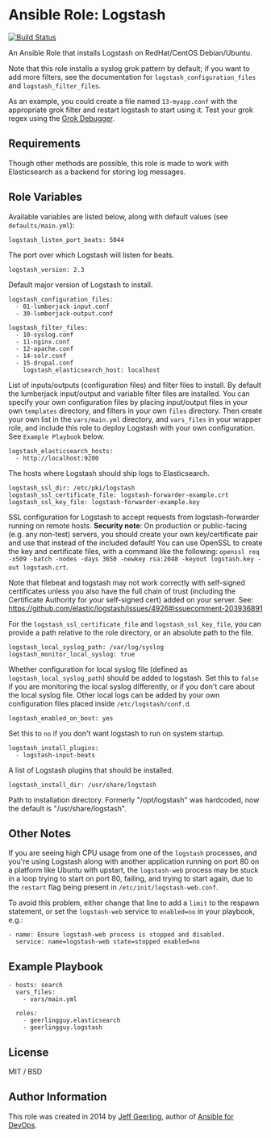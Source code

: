 # Ansible Role: Logstash

[![Build Status](https://travis-ci.org/geerlingguy/ansible-role-logstash.svg?branch=master)](https://travis-ci.org/geerlingguy/ansible-role-logstash)

An Ansible Role that installs Logstash on RedHat/CentOS Debian/Ubuntu.

Note that this role installs a syslog grok pattern by default; if you want to
add more filters, see the documentation for `logstash_configuration_files` and
`logstash_filter_files`.

As an example, you could create a file named `13-myapp.conf` with the
appropriate grok filter and restart logstash to start using it. Test your grok
regex using the [Grok Debugger](http://grokdebug.herokuapp.com/).

## Requirements

Though other methods are possible, this role is made to work with Elasticsearch
as a backend for storing log messages.

## Role Variables

Available variables are listed below, along with default values (see
`defaults/main.yml`):

    logstash_listen_port_beats: 5044

The port over which Logstash will listen for beats.

    logstash_version: 2.3

Default major version of Logstash to install.

    logstash_configuration_files:
      - 01-lumberjack-input.conf
      - 30-lumberjack-output.conf

    logstash_filter_files:
      - 10-syslog.conf
      - 11-nginx.conf
      - 12-apache.conf
      - 14-solr.conf
      - 15-drupal.conf
        logstash_elasticsearch_host: localhost

List of inputs/outputs (configuration files) and filter files to install. By
default the lumberjack input/output and variable filter files are installed.
You can specify your own configuration files by placing input/output files in
your own `templates` directory, and filters in your own `files` directory. Then
create your own list in the `vars/main.yml` directory, and `vars_files` in
your wrapper role, and include this role to deploy Logstash with your own
configuration. See `Example Playbook` below.

    logstash_elasticsearch_hosts:
      - http://localhost:9200

The hosts where Logstash should ship logs to Elasticsearch.

    logstash_ssl_dir: /etc/pki/logstash
    logstash_ssl_certificate_file: logstash-forwarder-example.crt
    logstash_ssl_key_file: logstash-forwarder-example.key

SSL configuration for Logstash to accept requests from logstash-forwarder
running on remote hosts. **Security note**: On production or public-facing
(e.g. any non-test) servers, you should create your own key/certificate pair
and use that instead of the included default! You can use OpenSSL to create the
key and certificate files, with a command like the following: 
`openssl req -x509 -batch -nodes -days 3650 -newkey rsa:2048 -keyout logstash.key -out logstash.crt`.

Note that filebeat and logstash may not work correctly with self-signed certificates
unless you also have the full chain of trust
(including the Certificate Authority for your self-signed cert) added on your server.
See: https://github.com/elastic/logstash/issues/4926#issuecomment-203936891

For the `logstash_ssl_certificate_file` and `logstash_ssl_key_file`, you can
provide a path relative to the role directory, or an absolute path to the file.

    logstash_local_syslog_path: /var/log/syslog
    logstash_monitor_local_syslog: true

Whether configuration for local syslog file (defined as
`logstash_local_syslog_path`) should be added to logstash. Set this to `false`
if you are monitoring the local syslog differently, or if you don't care about
the local syslog file. Other local logs can be added by your own configuration
files placed inside `/etc/logstash/conf.d`.

    logstash_enabled_on_boot: yes

Set this to `no` if you don't want logstash to run on system startup.

    logstash_install_plugins:
      - logstash-input-beats

A list of Logstash plugins that should be installed.

    logstash_install_dir: /usr/share/logstash

Path to installation directory. Formerly "/opt/logstash" was hardcoded,
now the default is "/usr/share/logstash".


## Other Notes

If you are seeing high CPU usage from one of the `logstash` processes, and
you're using Logstash along with another application running on port 80 on a
platform like Ubuntu with upstart, the `logstash-web` process may be stuck in a
loop trying to start on port 80, failing, and trying to start again, due to the
`restart` flag being present in `/etc/init/logstash-web.conf`.

To avoid this problem, either change that line to add a `limit` to the respawn
statement, or set the `logstash-web` service to `enabled=no` in your playbook,
e.g.:

    - name: Ensure logstash-web process is stopped and disabled.
      service: name=logstash-web state=stopped enabled=no

## Example Playbook

    - hosts: search
      vars_files:
        - vars/main.yml

      roles:
        - geerlingguy.elasticsearch
        - geerlingguy.logstash

## License

MIT / BSD

## Author Information

This role was created in 2014 by [Jeff Geerling](http://jeffgeerling.com/),
author of [Ansible for DevOps](http://ansiblefordevops.com/).
